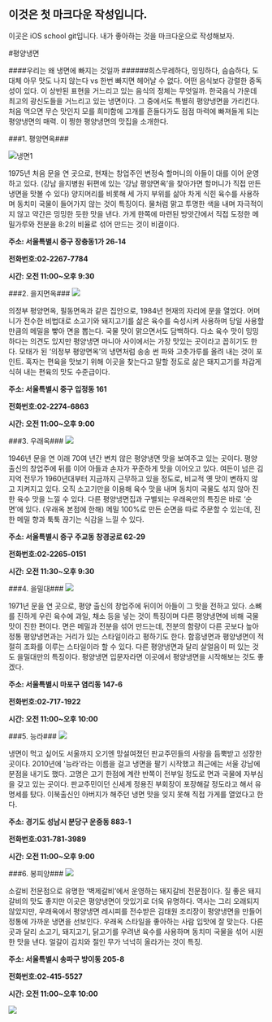 ## 이것은 첫 마크다운 작성입니다. 
이곳은 iOS school git입니다.
내가 좋아하는 것을 마크다운으로 작성해보자. 

#평양냉면 

####우리는 왜 냉면에 빠지는 것일까
######희스무레하다, 밍밍하다, 슴슴하다, 도대체 아무 맛도 나지 않는다 vs 한번 빠지면 헤어날 수 없다. 어떤 음식보다 강렬한 중독성이 있다. 이 상반된 표현을 거느리고 있는 음식의 정체는 무엇일까. 한국음식 가운데 최고의 광신도들을 거느리고 있는 냉면이다. 그 중에서도 특별히 평양냉면을 가리킨다. 처음 먹으면 무슨 맛인지 모를 희미함에 고개를 흔들다가도 점점 마력에 빠져들게 되는 평양냉면의 매력. 이 쩡한 평양냉면의 맛집을 소개한다.




###1. 평양면옥###

![냉면1](http://photo.yap.place/photo_viewer/201612_57H2xViueAXA0SHS27Zl_6_bdLzNGwbl1w-a2ZdTiLRbSLsSK1N-vslbE1NM5jiu/장충동_평양면옥.JPG?type=sth720_q50)  
  
  
1975년 처음 문을 연 곳으로, 현재는 창업주인 변정숙 할머니의 아들이 대를 이어 운영하고 있다. (강남 을지병원 뒤편에 있는 ‘강남 평양면옥’을 찾아가면 할머니가 직접 만든 냉면을 맛볼 수 있다) 양지머리를 비롯해 세 가지 부위를 삶아 차게 식힌 육수를 사용하며 동치미 국물이 들어가지 않는 것이 특징이다. 물처럼 맑고 투명한 색을 내며 자극적이지 않고 약간은 밍밍한 듯한 맛을 낸다. 가게 한쪽에 마련된 방앗간에서 직접 도정한 메밀가루와 전분을 8:2의 비율로 섞어 만드는 것이 비결이다.



**주소: 서울특별시 중구 장충동1가 26-14**

**전화번호:02-2267-7784**

**시간: 오전 11:00~오후 9:30**


###2. 을지면옥###
![](http://photo.yap.place/photo_viewer/201612_cFW9gYoz0rXA0SHS27Zl_3zw2FlOf-ZjWqcUHCeTrz_DqjvheuQ71A/을지면옥.jpg?type=sth720_q50)


의정부 평양면옥, 필동면옥과 같은 집안으로, 1984년 현재의 자리에 문을 열었다. 어머니가 전수한 비법대로 소고기와 돼지고기를 삶은 육수를 숙성시켜 사용하며 당일 사용할 만큼의 메밀을 빻아 면을 뽑는다. 국물 맛이 맑으면서도 담백하다. 다소 육수 맛이 밍밍하다는 의견도 있지만 평양냉면 마니아 사이에서는 가장 맛있는 곳이라고 꼽히기도 한다. 모태가 된 ‘의정부 평양면옥’의 냉면처럼 송송 썬 파와 고춧가루를 올려 내는 것이 포인트. 혹자는 편육을 맛보기 위해 이곳을 찾는다고 말할 정도로 삶은 돼지고기를 차갑게 식혀 내는 편육의 맛도 수준급이다.

**주소: 서울특별시 중구 입정동 161**

**전화번호:02-2274-6863**

**시간: 오전 11:00~오후 9:00**


###3. 우래옥###
![](http://photo.yap.place/photo_viewer/201612_xaRHJ9PoteDA0SHS27Zl_wG7_sX5Xj8gkhvZV4SUJNI/우래옥.JPG?type=sth720_q50)


1946년 문을 연 이래 70여 년간 변치 않은 평양냉면 맛을 보여주고 있는 곳이다. 평양 출신의 창업주에 뒤를 이어 아들과 손자가 꾸준하게 맛을 이어오고 있다. 여든이 넘은 김지억 전무가 1960년대부터 지금까지 근무하고 있을 정도로, 비교적 옛 맛이 변하지 않고 지켜지고 있다. 오직 소고기만을 이용해 육수 맛을 내며 동치미 국물도 섞지 않아 진한 육수 맛을 느낄 수 있다. 다른 평양냉면집과 구별되는 우래옥만의 특징은 바로 ‘순면’에 있다. (우래옥 본점에 한해) 메밀 100%로 만든 순면을 따로 주문할 수 있는데, 진한 메밀 향과 툭툭 끊기는 식감을 느낄 수 있다.

**주소: 서울특별시 중구 주교동 창경궁로 62-29**

**전화번호:02-2265-0151**

**시간: 오전 11:30~오후 9:30**

###4. 을밀대###
![](http://photo.yap.place/photo_viewer/201612_afHbvFVTkOrA0SHS27Zl_05Ijh2Vywlw9oUWUNQ3wTs/을밀대.jpg?type=sth720_q50)


1971년 문을 연 곳으로, 평양 출신의 창업주에 뒤이어 아들이 그 맛을 전하고 있다. 소뼈를 진하게 우린 육수에 과일, 채소 등을 넣는 것이 특징이며 다른 평양냉면에 비해 국물 맛이 진한 편이다. 면은 메밀과 전분을 섞어 만드는데, 전분의 함량이 다른 곳보다 높아 정통 평양냉면과는 거리가 있는 스타일이라고 평하기도 한다. 함흥냉면과 평양냉면이 적절히 조화를 이루는 스타일이라 할 수 있다. 다른 평양냉면과 달리 살얼음이 떠 있는 것도 을밀대만의 특징이다. 평양냉면 입문자라면 이곳에서 평양냉면을 시작해보는 것도 좋겠다.

**주소: 서울특별시 마포구 염리동 147-6**

**전화번호:02-717-1922**

**시간: 오전 11:00~오후 10:00**

###5. 능라###
![](http://i2.wp.com/bluexmas.com/wp/wp-content/uploads/2015/07/IMG_7227.jpg?w=1024)


냉면이 먹고 싶어도 서울까지 오기엔 망설여졌던 판교주민들의 사랑을 듬뿍받고 성장한 곳이다. 2010년에 '능라'라는 이름을 걸고 냉면을 팔기 시작했고 최근에는 서울 강남에 분점을 내기도 했다. 고명은 고기 한점에 계란 반쪽이 전부일 정도로 면과 국물에 자부심을 갖고 있는 곳이다. 판교주민이던 신세계 정용진 부회장이 포장해갈 정도라고 해서 유명세를 탔다. 이북출신인 아버지가 해주던 냉면 맛을 잊지 못해 직접 가게를 열었다고 한다.

**주소: 경기도 성남시 분당구 운중동 883-1**

**전화번호:031-781-3989**

**시간: 오전 11:00~오후 9:00**

###6. 봉피양###
![](http://photo.yap.place/photo_viewer/201612_MNQwl3k_wCrA0SHS27Zl_xy-3yaX5bAUPGecKVlDHQI/봉피양.JPG?type=sth720_q50)


소갈비 전문점으로 유명한 ‘벽제갈비’에서 운영하는 돼지갈비 전문점이다. 질 좋은 돼지갈비의 맛도 좋지만 이곳은 평양냉면이 맛있기로 더욱 유명하다. 역사는 그리 오래되지 않았지만, 우래옥에서 평양냉면 레시피를 전수받은 김태원 조리장이 평양냉면을 만들어 정통에 가까운 냉면을 선보인다. 우래옥 스타일을 좋아하는 사람 입맛에 잘 맞는다. 다른 곳과 달리 소고기, 돼지고기, 닭고기를 우려낸 육수를 사용하며 동치미 국물을 섞어 시원한 맛을 낸다. 얼갈이 김치와 절인 무가 넉넉히 올라가는 것이 특징.

**주소: 서울특별시 송파구 방이동 205-8**

**전화번호:02-415-5527**

**시간: 오전 11:00~오후 10:00**


![](http://file2.nocutnews.co.kr/newsroom/image/2016/07/01/20160701180339205373.jpg)